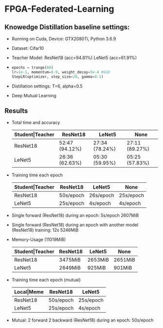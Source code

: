 

# FPGA-Federated-Learning

## Knowedge Distillation baseline settings:

- Running on Cuda, Device: GTX2080Ti, Python 3.6.9

- Dataset: Cifar10

- Teacher Model: ResNet18 (acc=94.81%) LeNet5 (acc=61.91%)

- ```python
  epochs = trange(60)
  lr=1e-1, momentum=0.9, weight_decay=5e-4 #SGD
  StepLR(optimizer, step_size=20, gamma=0.1)
  ```

- Distillation settings: T=6, alpha=0.5

- Deep Mutual Learning

## Results

- Total time and accuracy

  | Student\|Teacher | ResNet18       | LeNet5         | None           |
  | ---------------- | -------------- | -------------- | -------------- |
  | ResNet18         | 52:47 (94.12%) | 27:34 (78.24%) | 27:11 (89.27%) |
  | LeNet5           | 26:36 (62.63%) | 05:30 (59.95%) | 05:25 (57.83%) |

- Training time each epoch

  | Student\|Teacher | ResNet18  | LeNet5    | None      |
  | ---------------- | --------- | --------- | --------- |
  | ResNet18         | 50s/epoch | 26s/epoch | 25s/epoch |
  | LeNet5           | 25s/epoch | 4s/epoch  | 4s/epoch  |

- Single forward (ResNet18) during an epoch: 5s/epoch 2607MiB

- Single forward (ResNet18) during an epoch with another model (ResNet18) training: 12s 5246MiB

- Memory-Usage (11019MiB)

  | Student\|Teacher | ResNet18 | LeNet5  | None    |
  | ---------------- | -------- | ------- | ------- |
  | ResNet18         | 3475MiB  | 2653MiB | 2651MiB |
  | LeNet5           | 2649MiB  | 925MiB  | 901MiB  |

- Training time each epoch (mutual)

  | Local\|Meme | ResNet18  | LeNet5    |
  | ----------- | --------- | --------- |
  | ResNet18    | 50s/epoch | 25s/epoch |
  | LeNet5      | 25s/epoch | 4s/epoch  |

- Mutual: 2 forward 2 backward (ResNet18) during an epoch: 50s/epoch
